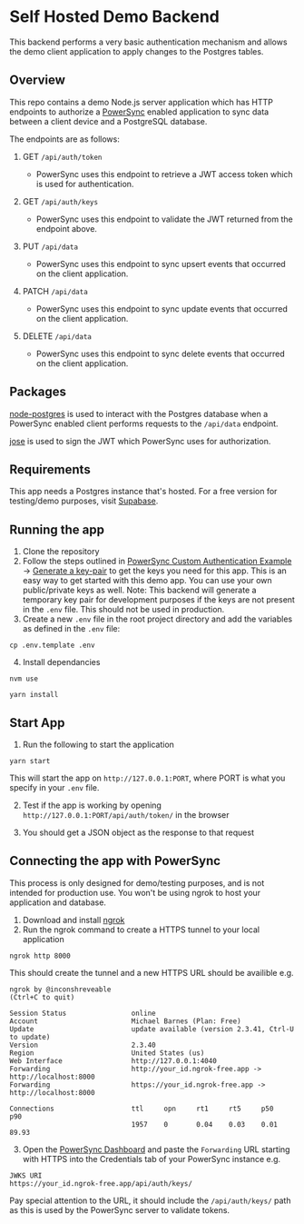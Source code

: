 # Self Hosted Demo Backend

This backend performs a very basic authentication mechanism and allows the demo client application to apply changes to the Postgres tables.

## Overview

This repo contains a demo Node.js server application which has HTTP endpoints to authorize a [PowerSync](https://www.powersync.com/) enabled application to sync data between a client device and a PostgreSQL database.

The endpoints are as follows:

1. GET `/api/auth/token`

   - PowerSync uses this endpoint to retrieve a JWT access token which is used for authentication.

2. GET `/api/auth/keys`

   - PowerSync uses this endpoint to validate the JWT returned from the endpoint above.

3. PUT `/api/data`

   - PowerSync uses this endpoint to sync upsert events that occurred on the client application.

4. PATCH `/api/data`

   - PowerSync uses this endpoint to sync update events that occurred on the client application.

5. DELETE `/api/data`

   - PowerSync uses this endpoint to sync delete events that occurred on the client application.

## Packages

[node-postgres](https://github.com/brianc/node-postgres) is used to interact with the Postgres database when a PowerSync enabled client performs requests to the `/api/data` endpoint.

[jose](https://github.com/panva/jose) is used to sign the JWT which PowerSync uses for authorization.

## Requirements

This app needs a Postgres instance that's hosted. For a free version for testing/demo purposes, visit [Supabase](https://supabase.com/).

## Running the app

1. Clone the repository
2. Follow the steps outlined in [PowerSync Custom Authentication Example](https://github.com/journeyapps/powersync-jwks-example) → [Generate a key-pair](https://github.com/journeyapps/powersync-jwks-example#1-generate-a-key-pair) to get the keys you need for this app. This is an easy way to get started with this demo app. You can use your own public/private keys as well. Note: This backend will generate a temporary key pair for development purposes if the keys are not present in the `.env` file. This should not be used in production.
3. Create a new `.env` file in the root project directory and add the variables as defined in the `.env` file:

```shell
cp .env.template .env
```

4. Install dependancies

```shell
nvm use
```

```shell
yarn install
```

## Start App

1. Run the following to start the application

```shell
yarn start
```

This will start the app on `http://127.0.0.1:PORT`, where PORT is what you specify in your `.env` file.

2. Test if the app is working by opening `http://127.0.0.1:PORT/api/auth/token/` in the browser

3. You should get a JSON object as the response to that request

## Connecting the app with PowerSync

This process is only designed for demo/testing purposes, and is not intended for production use. You won't be using ngrok to host your application and database.

1. Download and install [ngrok](https://ngrok.com/)
2. Run the ngrok command to create a HTTPS tunnel to your local application

```shell
ngrok http 8000
```

This should create the tunnel and a new HTTPS URL should be availible e.g.

```shell
ngrok by @inconshreveable                                                                                                                  (Ctrl+C to quit)

Session Status                online
Account                       Michael Barnes (Plan: Free)
Update                        update available (version 2.3.41, Ctrl-U to update)
Version                       2.3.40
Region                        United States (us)
Web Interface                 http://127.0.0.1:4040
Forwarding                    http://your_id.ngrok-free.app -> http://localhost:8000
Forwarding                    https://your_id.ngrok-free.app -> http://localhost:8000

Connections                   ttl     opn     rt1     rt5     p50     p90
                              1957    0       0.04    0.03    0.01    89.93
```

3. Open the [PowerSync Dashboard](https://powersync.journeyapps.com/) and paste the `Forwarding` URL starting with HTTPS into the Credentials tab of your PowerSync instance e.g.

```
JWKS URI
https://your_id.ngrok-free.app/api/auth/keys/
```

Pay special attention to the URL, it should include the `/api/auth/keys/` path as this is used by the PowerSync server to validate tokens.
